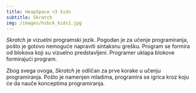 ```yaml
---
title: HeapSpace <3 kids
subtitle: Skratch
img: /images/hsbck_kids1.jpg
---
```


_Skratch_ je vizuelni programski jezik. Pogodan je za učenje programiranja,
pošto je gotovo nemoguće napraviti sintaksnu grešku. Program se formira
od blokova koji su vizuelno predstavljeni. Programer uklapa blokove
formirajući program.

Zbog svega ovoga, _Skratch_ je odličan za prve korake u učenju programiranja.
Pošto je namenjen mladima, programira se igrica kroz koju će da nauče konceptima
programiranja.